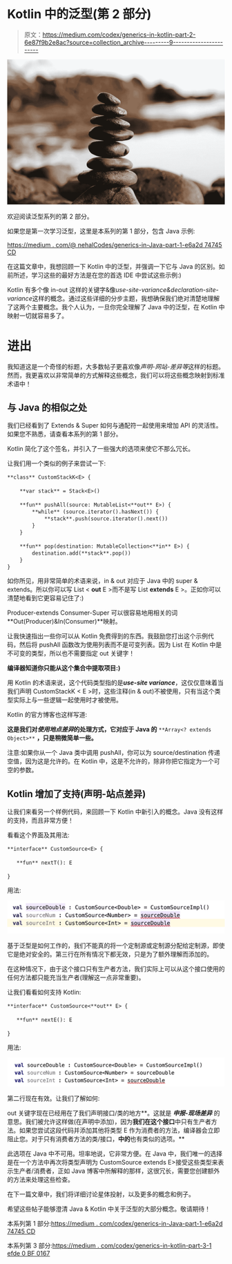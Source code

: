# Kotlin 中的泛型(第 2 部分)

> 原文：<https://medium.com/codex/generics-in-kotlin-part-2-6e87f9b2e8ac?source=collection_archive---------9----------------------->

![](img/e2d1b707b903ce60f5463e4e8da60b42.png)

欢迎阅读泛型系列的第 2 部分。

如果您是第一次学习泛型，这里是本系列的第 1 部分，包含 Java 示例:

[https://medium . com/@ nehalCodes/generics-in-Java-part-1-e6a2d 74745 CD](/@nehalCodes/generics-in-java-part-1-e6a2d74745cd)

在这篇文章中，我想回顾一下 Kotlin 中的泛型，并强调一下它与 Java 的区别。如前所述，学习这些的最好方法是在您的首选 IDE 中尝试这些示例:)

Kotlin 有多个像 in-out 这样的关键字&像*use-site-variance&declaration-site-variance*这样的概念。通过这些详细的分步主题，我想确保我们绝对清楚地理解了这两个主要概念。我个人认为，一旦你完全理解了 Java 中的泛型，在 Kotlin 中映射一切就容易多了。

# 进出

我知道这是一个奇怪的标题，大多数帖子更喜欢像*声明-网站-差异等*这样的标题。然而，我更喜欢以非常简单的方式解释这些概念，我们可以将这些概念映射到标准术语中！

## 与 Java 的相似之处

我们已经看到了 Extends & Super 如何与通配符一起使用来增加 API 的灵活性。如果您不熟悉，请查看本系列的第 1 部分。

Kotlin 简化了这个签名，并引入了一些强大的选项来使它不那么冗长。

让我们用一个类似的例子来尝试一下:

```
**class** CustomStackK<E> {

    **var stack** = Stack<E>()

    **fun** pushAll(source: MutableList<**out** E>) {
        **while** (source.iterator().hasNext()) {
            **stack**.push(source.iterator().next())
        }
    }

    **fun** pop(destination: MutableCollection<**in** E>) {
        destination.add(**stack**.pop())
    }
}
```

如你所见，用非常简单的术语来说，in & out 对应于 Java 中的 super & extends。所以你可以写 List < **out** E >而不是写 List **extends** E >。正如你可以清楚地看到它更容易记住了:)

Producer-extends Consumer-Super 可以很容易地用相关的词**Out(Producer)&In(Consumer)**映射。

让我快速指出一些你可以从 Kotlin 免费得到的东西。我鼓励您打出这个示例代码，然后将 pushAll 函数改为使用列表而不是可变列表。因为 List 在 Kotlin 中是不可变的类型，所以也不需要指定 out 关键字！

**编译器知道你只能从这个集合中提取项目:)**

用 Kotlin 的术语来说，这个代码类型指的是***use-site variance***，这仅仅意味着当我们声明 CustomStackK < E >时，这些注释(in & out)不被使用，只有当这个类型实际上与一些逻辑一起使用时才被使用。

Kotlin 的官方博客也这样写道:

**这是我们对*使用地点差异*的处理方式，它对应于 Java 的** `**Array<? extends Object>**` **，只是稍微简单一些。**

注意:如果你从一个 Java 类中调用 pushAll，你可以为 source/destination 传递空值，因为这是允许的。在 Kotlin 中，这是不允许的，除非你把它指定为一个可空的参数。

## Kotlin 增加了支持(声明-站点差异)

让我们来看另一个样例代码，来回顾一下 Kotlin 中新引入的概念。Java 没有这样的支持，而且非常方便！

看看这个界面及其用法:

```
**interface** CustomSource<E> {

   **fun** nextT(): E

}
```

用法:

![](img/e472d23bd80f75198dba028cff5197f5.png)

基于泛型是如何工作的，我们不能真的将一个定制源<double>或定制源<int>分配给定制源<number>，即使它是绝对安全的。第三行在所有情况下都无效，只是为了额外理解而添加的。</number></int></double>

在这种情况下，由于这个接口只有生产者方法，我们实际上可以从这个接口使用的任何方法都只能充当生产者(理解这一点非常重要)。

让我们看看如何支持 Kotlin:

```
**interface** CustomSource<**out** E> {

   **fun** nextE(): E

}
```

用法:

![](img/1b212757c4bdf922c584fd8f833db25a.png)

第二行现在有效。让我们了解如何:

out 关键字现在已经用在了我们声明接口/类的地方**。这就是 ***申报-现场差异*** 的意思。我们被允许这样做(在声明中添加)，因为**我们在这个接口**中只有生产者方法。如果您尝试这段代码并添加其他将类型 E 作为消费者的方法，编译器会立即阻止您。对于只有消费者方法的类/接口，**中的**也有类似的选项。**

此选项在 Java 中不可用。坦率地说，它非常方便。在 Java 中，我们唯一的选择是在一个方法中再次将类型声明为 CustomSource extends E>接受这些类型来表示生产者/消费者，正如 Java 博客中所解释的那样，这很冗长，需要您创建额外的方法来处理这些检查。

在下一篇文章中，我们将详细讨论星体投射，以及更多的概念和例子。

希望这些帖子能够澄清 Java & Kotlin 中关于泛型的大部分概念。敬请期待！

本系列第 1 部分:[https://medium . com/codex/generics-in-Java-part-1-e6a2d 74745 CD](/codex/generics-in-java-part-1-e6a2d74745cd)

本系列第 3 部分:[https://medium . com/codex/generics-in-kotlin-part-3-1 efde 0 BF 0167](/codex/generics-in-kotlin-part-3-1efde0bf0167)